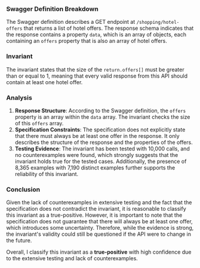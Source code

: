 ### Swagger Definition Breakdown
The Swagger definition describes a GET endpoint at `/shopping/hotel-offers` that returns a list of hotel offers. The response schema indicates that the response contains a property `data`, which is an array of objects, each containing an `offers` property that is also an array of hotel offers.

### Invariant
The invariant states that the size of the `return.offers[]` must be greater than or equal to 1, meaning that every valid response from this API should contain at least one hotel offer.

### Analysis
1. **Response Structure**: According to the Swagger definition, the `offers` property is an array within the `data` array. The invariant checks the size of this `offers` array.
2. **Specification Constraints**: The specification does not explicitly state that there must always be at least one offer in the response. It only describes the structure of the response and the properties of the offers.
3. **Testing Evidence**: The invariant has been tested with 10,000 calls, and no counterexamples were found, which strongly suggests that the invariant holds true for the tested cases. Additionally, the presence of 8,365 examples with 7,190 distinct examples further supports the reliability of this invariant.

### Conclusion
Given the lack of counterexamples in extensive testing and the fact that the specification does not contradict the invariant, it is reasonable to classify this invariant as a true-positive. However, it is important to note that the specification does not guarantee that there will always be at least one offer, which introduces some uncertainty. Therefore, while the evidence is strong, the invariant's validity could still be questioned if the API were to change in the future. 

Overall, I classify this invariant as a **true-positive** with high confidence due to the extensive testing and lack of counterexamples.
